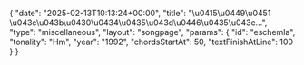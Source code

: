 {
    "date": "2025-02-13T10:13:24+00:00",
    "title": "\u0415\u0449\u0451 \u043c\u043b\u0430\u0434\u0435\u043d\u0446\u0435\u043c...",
    "type": "miscellaneous",
    "layout": "songpage",
    "params": {
        "id": "eschemla",
        "tonality": "Hm",
        "year": "1992",
        "chordsStartAt": 50,
        "textFinishAtLine": 100
    }
}